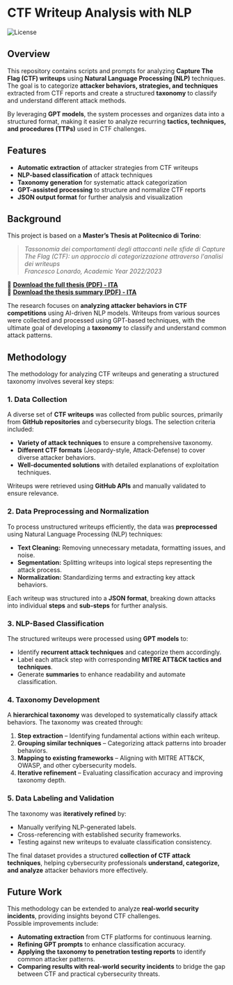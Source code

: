# CTF Writeup Analysis with NLP  

![License](https://img.shields.io/badge/license-MIT-blue.svg)  

## Overview  

This repository contains scripts and prompts for analyzing **Capture The Flag (CTF) writeups** using **Natural Language Processing (NLP)** techniques.  
The goal is to categorize **attacker behaviors, strategies, and techniques** extracted from CTF reports and create a structured **taxonomy** to classify and understand different attack methods.  

By leveraging **GPT models**, the system processes and organizes data into a structured format, making it easier to analyze recurring **tactics, techniques, and procedures (TTPs)** used in CTF challenges.  

## Features  

- **Automatic extraction** of attacker strategies from CTF writeups  
- **NLP-based classification** of attack techniques  
- **Taxonomy generation** for systematic attack categorization  
- **GPT-assisted processing** to structure and normalize CTF reports  
- **JSON output format** for further analysis and visualization  

## Background  

This project is based on a **Master’s Thesis at Politecnico di Torino**:  

> *Tassonomia dei comportamenti degli attaccanti nelle sfide di Capture The Flag (CTF): un approccio di categorizzazione attraverso l'analisi dei writeups*  
> *Francesco Lonardo, Academic Year 2022/2023*  

📄 **[Download the full thesis (PDF) - ITA](./s291039_francescolonardo_thesis.pdf)**  
📄 **[Download the thesis summary (PDF) - ITA](./s291039_francescolonardo_summary.pdf)**  

The research focuses on **analyzing attacker behaviors in CTF competitions** using AI-driven NLP models. Writeups from various sources were collected and processed using GPT-based techniques, with the ultimate goal of developing a **taxonomy** to classify and understand common attack patterns.  

## Methodology  

The methodology for analyzing CTF writeups and generating a structured taxonomy involves several key steps:  

### 1️. Data Collection  

A diverse set of **CTF writeups** was collected from public sources, primarily from **GitHub repositories** and cybersecurity blogs. The selection criteria included:  
- **Variety of attack techniques** to ensure a comprehensive taxonomy.  
- **Different CTF formats** (Jeopardy-style, Attack-Defense) to cover diverse attacker behaviors.  
- **Well-documented solutions** with detailed explanations of exploitation techniques.  

Writeups were retrieved using **GitHub APIs** and manually validated to ensure relevance.  

### 2️. Data Preprocessing and Normalization  

To process unstructured writeups efficiently, the data was **preprocessed** using Natural Language Processing (NLP) techniques:  
- **Text Cleaning:** Removing unnecessary metadata, formatting issues, and noise.  
- **Segmentation:** Splitting writeups into logical steps representing the attack process.  
- **Normalization:** Standardizing terms and extracting key attack behaviors.  

Each writeup was structured into a **JSON format**, breaking down attacks into individual **steps** and **sub-steps** for further analysis.  

### 3️. NLP-Based Classification  

The structured writeups were processed using **GPT models** to:  
- Identify **recurrent attack techniques** and categorize them accordingly.  
- Label each attack step with corresponding **MITRE ATT&CK tactics and techniques**.  
- Generate **summaries** to enhance readability and automate classification.  

### 4. Taxonomy Development  

A **hierarchical taxonomy** was developed to systematically classify attack behaviors. The taxonomy was created through:  
1. **Step extraction** – Identifying fundamental actions within each writeup.  
2. **Grouping similar techniques** – Categorizing attack patterns into broader behaviors.  
3. **Mapping to existing frameworks** – Aligning with MITRE ATT&CK, OWASP, and other cybersecurity models.  
4. **Iterative refinement** – Evaluating classification accuracy and improving taxonomy depth.  

### 5. Data Labeling and Validation  

The taxonomy was **iteratively refined** by:  
- Manually verifying NLP-generated labels.  
- Cross-referencing with established security frameworks.  
- Testing against new writeups to evaluate classification consistency.  

The final dataset provides a structured **collection of CTF attack techniques**, helping cybersecurity professionals **understand, categorize, and analyze** attacker behaviors more effectively.

## Future Work

This methodology can be extended to analyze **real-world security incidents**, providing insights beyond CTF challenges.  
Possible improvements include:
- **Automating extraction** from CTF platforms for continuous learning.  
- **Refining GPT prompts** to enhance classification accuracy.  
- **Applying the taxonomy to penetration testing reports** to identify common attacker patterns.  
- **Comparing results with real-world security incidents** to bridge the gap between CTF and practical cybersecurity threats.  
